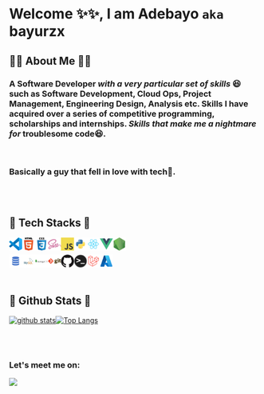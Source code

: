 # Welcome ✨✨, I am Adebayo `aka` bayurzx

## 👨‍🔧 **About Me** 👨‍🔧
### A Software Developer *with a very particular set of skills* 😆 such as Software Development, Cloud Ops, Project Management, Engineering Design, Analysis etc. Skills I have acquired over a series of competitive programming, scholarships and internships. *Skills that make me a nightmare for* troublesome code😆.

<br/>

### Basically a guy that fell in love with tech🤖. 

<br/>
<br/>

## 🍔 Tech Stacks 🍔

<img align="left" alt="Visual Studio Code" width="26px" src="https://raw.githubusercontent.com/github/explore/80688e429a7d4ef2fca1e82350fe8e3517d3494d/topics/visual-studio-code/visual-studio-code.png" />
<img align="left" alt="HTML5" width="26px" src="https://raw.githubusercontent.com/github/explore/80688e429a7d4ef2fca1e82350fe8e3517d3494d/topics/html/html.png" />
<img align="left" alt="CSS3" width="26px" src="https://raw.githubusercontent.com/github/explore/80688e429a7d4ef2fca1e82350fe8e3517d3494d/topics/css/css.png" />
<img align="left" alt="Sass" width="26px" src="https://raw.githubusercontent.com/github/explore/80688e429a7d4ef2fca1e82350fe8e3517d3494d/topics/sass/sass.png" />
<img align="left" alt="JavaScript" width="26px" src="https://raw.githubusercontent.com/github/explore/80688e429a7d4ef2fca1e82350fe8e3517d3494d/topics/javascript/javascript.png" />
<img align="left" alt="Python" width="26px" src="https://raw.githubusercontent.com/github/explore/4d8f7dca6a61d34d1453bea8bafb54df755080dd/topics/python/python.png" />
<img align="left" alt="React" width="26px" src="https://raw.githubusercontent.com/github/explore/80688e429a7d4ef2fca1e82350fe8e3517d3494d/topics/react/react.png" />
<img align="left" alt="Vue" width="26px" src="https://raw.githubusercontent.com/github/explore/597bebe80fb0066a1a125416dce1d933cbfd0856/topics/vue/vue.png" />
<img align="left" alt="Node.js" width="26px" src="https://raw.githubusercontent.com/github/explore/80688e429a7d4ef2fca1e82350fe8e3517d3494d/topics/nodejs/nodejs.png" />

<br/>
<br/>
<img align="left" alt="SQL" width="26px" src="https://raw.githubusercontent.com/github/explore/80688e429a7d4ef2fca1e82350fe8e3517d3494d/topics/sql/sql.png" />
<img align="left" alt="MySQL" width="26px" src="https://raw.githubusercontent.com/github/explore/597bebe80fb0066a1a125416dce1d933cbfd0856/topics/mysql/mysql.png" />
<img align="left" alt="MongoDB" width="26px" src="https://raw.githubusercontent.com/github/explore/80688e429a7d4ef2fca1e82350fe8e3517d3494d/topics/mongodb/mongodb.png" />
<img align="left" alt="Git" width="26px" src="https://raw.githubusercontent.com/github/explore/597bebe80fb0066a1a125416dce1d933cbfd0856/topics/git/git.png" />
<img align="left" alt="GitHub" width="26px" src="https://raw.githubusercontent.com/github/explore/78df643247d429f6cc873026c0622819ad797942/topics/github/github.png" />
<img align="left" alt="Terminal" width="26px" src="https://raw.githubusercontent.com/github/explore/80688e429a7d4ef2fca1e82350fe8e3517d3494d/topics/terminal/terminal.png" />
<img align="left" alt="Laravel" width="26px" src="https://raw.githubusercontent.com/github/explore/597bebe80fb0066a1a125416dce1d933cbfd0856/topics/laravel/laravel.png" />
<img align="left" alt="Azure" width="26px" src="https://raw.githubusercontent.com/github/explore/597bebe80fb0066a1a125416dce1d933cbfd0856/topics/azure/azure.png" />

<br /> 
<br/>
<br/>

## 🎡 Github Stats 🎡
[![github stats](https://github-readme-stats.vercel.app/api?username=bayurzx&show_icons=true&theme=material-palenight)](https://github.com/bayurzx/)[![Top Langs](https://github-readme-stats.vercel.app/api/top-langs/?username=bayurzx&layout=compact&theme=material-palenight&langs_count=8)](https://github.com/bayurzx/)

<br/>
<br/>

### Let's meet me on:
[<img src="https://img.shields.io/badge/LinkedIn-Adebayo%20Omolumo-blue" />](https://www.linkedin.com/in/adebayo-omolumo-2b1ba078//)
